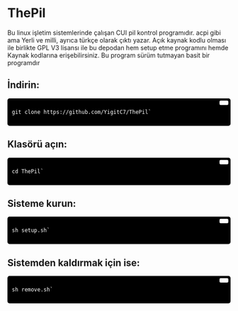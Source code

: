 # ThePil

Bu linux işletim sistemlerinde çalışan CUI pil kontrol programıdır.
acpi gibi ama Yerli ve milli, ayrıca türkçe olarak çıktı yazar.
Açık kaynak kodlu olması ile birlikte GPL V3 lisansı ile bu depodan hem setup etme programını hemde Kaynak kodlarına erişebilirsiniz. Bu program sürüm tutmayan basit bir programdır

## İndirin:
<div style="background-color:#000; color:#fff; padding:10px; border-radius:5px; position:relative;">
  <button style="position:absolute; top:5px; right:5px; background-color:#fff; border:none; color:#000; padding:5px 10px; border-radius:3px;" onclick="navigator.clipboard.writeText('git clone https://github.com/YigitC7/ThePil')"></button>
  <pre><code>git clone https://github.com/YigitC7/ThePil`</code></pre>
</div>

## Klasörü açın:
<div style="background-color:#000; color:#fff; padding:10px; border-radius:5px; position:relative;">
  <button style="position:absolute; top:5px; right:5px; background-color:#fff; border:none; color:#000; padding:5px 10px; border-radius:3px;" onclick="navigator.clipboard.writeText('cd ThePil')"></button>
  <pre><code>cd ThePil`</code></pre>
</div>

## Sisteme kurun:
<div style="background-color:#000; color:#fff; padding:10px; border-radius:5px; position:relative;">
  <button style="position:absolute; top:5px; right:5px; background-color:#fff; border:none; color:#000; padding:5px 10px; border-radius:3px;" onclick="navigator.clipboard.writeText('sh setup.sh')"></button>
  <pre><code>sh setup.sh`</code></pre>
</div>

## Sistemden kaldırmak için ise:
<div style="background-color:#000; color:#fff; padding:10px; border-radius:5px; position:relative;">
  <button style="position:absolute; top:5px; right:5px; background-color:#fff; border:none; color:#000; padding:5px 10px; border-radius:3px;" onclick="navigator.clipboard.writeText('sh remove.sh')"></button>
  <pre><code>sh remove.sh`</code></pre>
</div>

